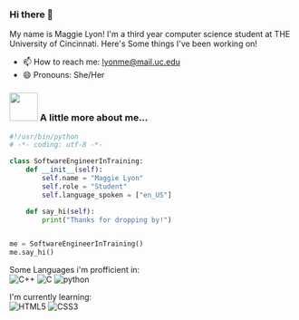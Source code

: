 ### Hi there 👋
My name is Maggie Lyon! I'm a third year computer science student at THE University of Cincinnati. Here's Some things I've been working on!
- 📫 How to reach me: lyonme@mail.uc.edu
- 😄 Pronouns: She/Her

 ### <img src="https://media.giphy.com/media/VgCDAzcKvsR6OM0uWg/giphy.gif" width="50"> A little more about me...  
```python
#!/usr/bin/python
# -*- coding: utf-8 -*-

class SoftwareEngineerInTraining:
    def __init__(self):
        self.name = "Maggie Lyon"
        self.role = "Student"
        self.language_spoken = ["en_US"]

    def say_hi(self):
        print("Thanks for dropping by!")


me = SoftwareEngineerInTraining()
me.say_hi()
```
  
Some Languages i'm profficient in:<br>
![C++](https://img.shields.io/badge/C++-00599C.svg?style=for-the-badge&logo=C++&logoColor=red)
![C](https://img.shields.io/badge/C-A8B9CC.svg?style=for-the-badge&logo=C&logoColor=blue)
![python](https://img.shields.io/badge/Python-3776AB.svg?style=for-the-badge&logo=Python&logoColor=purple)

I'm currently learning:<br>
![HTML5](https://img.shields.io/badge/HTML5-E34F26.svg?style=for-the-badge&logo=HTML5&logoColor=white)
![CSS3](https://img.shields.io/badge/CSS3-1572B6.svg?style=for-the-badge&logo=CSS3&logoColor=white)



